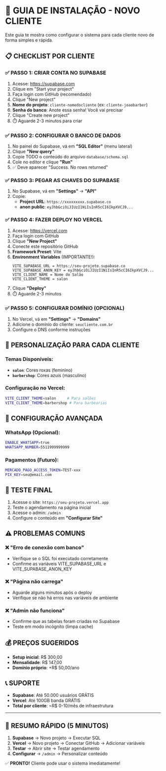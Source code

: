 # 🚀 GUIA DE INSTALAÇÃO - NOVO CLIENTE

Este guia te mostra como configurar o sistema para cada cliente novo de forma simples e rápida.

## 📋 CHECKLIST POR CLIENTE

### ✅ PASSO 1: CRIAR CONTA NO SUPABASE

1. Acesse: https://supabase.com
2. Clique em "Start your project"
3. Faça login com GitHub (recomendado)
4. Clique "New project"
5. **Nome do projeto**: `cliente-nomedocliente` (ex: `cliente-joaobarber`)
6. **Senha do banco**: Anote essa senha! Você vai precisar
7. Clique "Create new project"
8. ⏱️ Aguarde 2-3 minutos para criar

### ✅ PASSO 2: CONFIGURAR O BANCO DE DADOS

1. No painel do Supabase, vá em **"SQL Editor"** (menu lateral)
2. Clique **"New query"**
3. Copie TODO o conteúdo do arquivo `database/schema.sql`
4. Cole no editor e clique **"Run"**
5. ✅ Deve aparecer "Success. No rows returned"

### ✅ PASSO 3: PEGAR AS CHAVES DO SUPABASE

1. No Supabase, vá em **"Settings"** → **"API"**
2. Copie:
   - **Project URL**: `https://xxxxxxxxx.supabase.co`
   - **anon public**: `eyJhbGciOiJIUzI1NiIsInR5cCI6IkpXVCJ9...`

### ✅ PASSO 4: FAZER DEPLOY NO VERCEL

1. Acesse: https://vercel.com
2. Faça login com GitHub
3. Clique **"New Project"**
4. Conecte este repositório GitHub
5. **Framework Preset**: Vite
6. **Environment Variables** (IMPORTANTE!):
   ```
   VITE_SUPABASE_URL = https://seu-projeto.supabase.co
   VITE_SUPABASE_ANON_KEY = eyJhbGciOiJIUzI1NiIsInR5cCI6IkpXVCJ9...
   VITE_CLIENT_NAME = Nome do Salão
   VITE_CLIENT_THEME = salon
   ```
7. Clique **"Deploy"**
8. ⏱️ Aguarde 2-3 minutos

### ✅ PASSO 5: CONFIGURAR DOMÍNIO (OPCIONAL)

1. No Vercel, vá em **"Settings"** → **"Domains"**
2. Adicione o domínio do cliente: `seucliente.com.br`
3. Configure o DNS conforme instruções

## 🎨 PERSONALIZAÇÃO PARA CADA CLIENTE

### Temas Disponíveis:

- **`salon`**: Cores roxas (feminino)
- **`barbershop`**: Cores azuis (masculino)

### Configuração no Vercel:

```bash
VITE_CLIENT_THEME=salon     # Para salões
VITE_CLIENT_THEME=barbershop # Para barbearias
```

## 🔧 CONFIGURAÇÃO AVANÇADA

### WhatsApp (Opcional):

```bash
ENABLE_WHATSAPP=true
WHATSAPP_NUMBER=5511999999999
```

### Pagamentos (Futuro):

```bash
MERCADO_PAGO_ACCESS_TOKEN=TEST-xxx
PIX_KEY=seu@email.com
```

## 📱 TESTE FINAL

1. Acesse o site: `https://seu-projeto.vercel.app`
2. Teste o agendamento na página inicial
3. Acesse o admin: `/admin`
4. Configure o conteúdo em **"Configurar Site"**

## ⚠️ PROBLEMAS COMUNS

### ❌ "Erro de conexão com banco"

- Verifique se o SQL foi executado corretamente
- Confirme as variáveis VITE_SUPABASE_URL e VITE_SUPABASE_ANON_KEY

### ❌ "Página não carrega"

- Aguarde alguns minutos após o deploy
- Verifique se não há erros nas variáveis de ambiente

### ❌ "Admin não funciona"

- Confirme que as tabelas foram criadas no Supabase
- Teste em modo incógnito (limpa cache)

## 💰 PREÇOS SUGERIDOS

- **Setup inicial**: R$ 300,00
- **Mensalidade**: R$ 147,00
- **Domínio próprio**: +R$ 50,00/ano

## 📞 SUPORTE

- **Supabase**: Até 50.000 usuários GRÁTIS
- **Vercel**: Até 100GB banda GRÁTIS
- **Total por cliente**: ~R$ 0-10/mês de infraestrutura

---

## 🎯 RESUMO RÁPIDO (5 MINUTOS)

1. **Supabase** → Novo projeto → Executar SQL
2. **Vercel** → Novo projeto → Conectar GitHub → Adicionar variáveis
3. **Testar** → Abrir site → Testar agendamento
4. **Configurar** → `/admin` → Personalizar conteúdo

✅ **PRONTO!** Cliente pode usar o sistema imediatamente!
